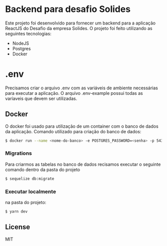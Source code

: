 # Backend para desafio Solides

Este projeto foi desenvolvido para fornecer um backend para a aplicação ReactJS do Desafio da empresa Solides. O projeto foi feito utilizando as seguintes tecnologias:

  - NodeJS
  - Postgres
  - Docker

# .env
Precisamos criar o arquivo .env com as variáveis de ambiente necessárias para executar a aplicação. O arquivo .env-example possui todas as varíaveis que devem ser utilizadas.

## Docker

O docker foi usado para utilização de um container com o banco de dados da aplicação.
Comando utilizado para criação do banco de dados:

```sh
$ docker run --name <nome-do-banco> -e POSTGRES_PASSWORD=<senha> -p 5432:5432 -d <usuario>
```

### Migrations

Para criarmos as tabelas no banco de dados recisamos executar o seguinte comando dentro da pasta do projeto


```sh
$ sequelize db:migrate
```
### Executar localmente


na pasta do projeto:
```sh
$ yarn dev
```


License
----

MIT
>

